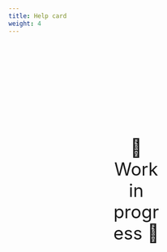 ```yaml
---
title: Help card
weight: 4
---
```

<div style="text-align: center; font-size:2.5em;margin: 200px;">🚧 Work in progress 🚧</div>